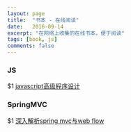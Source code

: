 ```yaml
---
layout: page
title:  "书本 - 在线阅读"
date:   2016-09-14
excerpt: "在网络上收集的在线书本，便于阅读"
tags: [book, js]
comments: false
---
```


### JS

$1 <a href="http://www.chinastor.org/upload/2014-12/14122310427265.pdf" target="_blank">javascript高级程序设计</a>

### SpringMVC

$1 <a href="http://download.csdn.net/source/preview/6430243/734162931f69b8df30a34e26f4e06b1b" target="_blank">深入解析spring mvc与web flow</a>